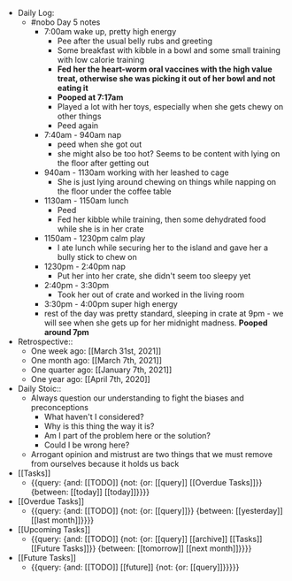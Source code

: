 - Daily Log:
    - #nobo Day 5 notes
        - 7:00am wake up, pretty high energy
            - Pee after the usual belly rubs and greeting
            - Some breakfast with kibble in a bowl and some small training with low calorie training
            - **Fed her the heart-worm oral vaccines with the high value treat, otherwise she was picking it out of her bowl and not eating it**
            - **Pooped at 7:17am**
            - Played a lot with her toys, especially when she gets chewy on other things
            - Peed again 
        - 7:40am - 940am nap
            - peed when she got out
            - she might also be too hot? Seems to be content with lying on the floor after getting out
        - 940am - 1130am working with her leashed to cage
            - She is just lying around chewing on things while napping on the floor under the coffee table
        - 1130am - 1150am lunch
            - Peed
            - Fed her kibble while training, then some dehydrated food while she is in her crate
        - 1150am - 1230pm calm play
            - I ate lunch while securing her to the island and gave her a bully stick to chew on
        - 1230pm - 2:40pm nap
            - Put her into her crate, she didn't seem too sleepy yet
        - 2:40pm - 3:30pm
            - Took her out of crate and worked in the living room
        - 3:30pm - 4:00pm super high energy
        - rest of the day was pretty standard, sleeping in crate at 9pm - we will see when she gets up for her midnight madness. **Pooped around 7pm**
- Retrospective::
    - One week ago: [[March 31st, 2021]]
    - One month ago: [[March 7th, 2021]]
    - One quarter ago: [[January 7th, 2021]]
    - One year ago: [[April 7th, 2020]]
- Daily Stoic::
    - Always question our understanding to fight the biases and preconceptions
        - What haven't I considered?
        - Why is this thing the way it is?
        - Am I part of the problem here or the solution?
        - Could I be wrong here?
    - Arrogant opinion and mistrust are two things that we must remove from ourselves because it holds us back
- [[Tasks]]
    - {{query: {and: [[TODO]] {not: {or: [[query]] [[Overdue Tasks]]}} {between: [[today]] [[today]]}}}}
- [[Overdue Tasks]]
    - {{query: {and: [[TODO]] {not: {or: [[query]]}} {between: [[yesterday]] [[last month]]}}}}
- [[Upcoming Tasks]]
    - {{query: {and: [[TODO]] {not: {or: [[query]] [[archive]] [[Tasks]] [[Future Tasks]]}} {between: [[tomorrow]] [[next month]]}}}}
- [[Future Tasks]]
    - {{query: {and: [[TODO]] [[future]] {not: {or: [[query]]}}}}}
